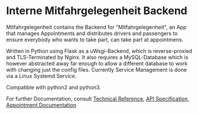 Interne Mitfahrgelegenheit Backend
==================================

Mitfahrgelegenheit contains the Backend for "Mitfahrgelegenheit", an App that
manages Appointments and distributes drivers and passengers to ensure everybody
who wants to take part, can take part at appointmens.

Written in Python using Flask as a uWsgi-Backend, which is reverse-proxied and
TLS-Terminated by Nginx. It also requires a MySQL-Database which is however
abstracted away far enough to allow a different database to work with changing
just the config files. Currently Service Management is done via a Linux Systemd
Service.

Compatible with python2 and python3.

For further Documentation, consult [Technical Reference](./docs/pflichtenheft/pflichtenheft.pdf), 
[API Specification](./docs/REST_spec.pdf), [Appointment Documentation](./docs/Appointment_Lifecycle.md)
